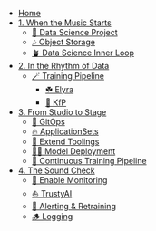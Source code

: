 * [Home](/)
* [1. When the Music Starts](1-when-the-music-starts/README.md)
  * [🚀 Data Science Project](1-when-the-music-starts/1-data-science-project.md)
  <!-- * [✨ Git Setup](1-when-the-music-starts/2-git-setup.md) -->
  * [🎶 Object Storage](1-when-the-music-starts/3-minio-object-storage.md)
  * [🪴 Data Science Inner Loop](1-when-the-music-starts/4-inner-data-science-loop.md)
* [2. In the Rhythm of Data](2-in-the-rhythm-of-data/README.md)
  * [🪄 Training Pipeline](2-in-the-rhythm-of-data/1-training-pipeline.md)
    * [☘️ Elyra](2-in-the-rhythm-of-data/1a-elyra.md)
    * [🤸 KfP](2-in-the-rhythm-of-data/1b-kfp.md)
* [3. From Studio to Stage](3-from-studio-to-stage/README.md)
  * [🦄 GitOps](3-from-studio-to-stage/1-gitops.md)
  * [🔥 ApplicationSets](3-from-studio-to-stage/2-aplicationsets.md)
  * [🧤 Extend Toolings](3-from-studio-to-stage/3-extend-toolings.md)
  * [🏄‍♂️ Model Deployment](3-from-studio-to-stage/4-model-deployment.md)
  * [🤖 Continuous Training Pipeline](3-from-studio-to-stage/5-continuous-training-pipelines.md)
* [4. The Sound Check](4-the-sound-check/README.md)
  * [🔭 Enable Monitoring](4-the-sound-check/1-enable-monitoring.md)
  * [⛵️ TrustyAI](4-the-sound-check/2-trusty-ai.md)
  * [🔔 Alerting & Retraining](4-the-sound-check/3-alerting-retratining.md)
  * [🪵 Logging](4-the-sound-check/4-logging.md)
<!-- * [5. The Data Tracks](5-the-data-tracks/README.md)
  * [🍇 Data Versioning](5-the-data-tracks/1-data-versioning.md)
  * [🤖 Update CT Pipeline](./5-the-data-tracks/2-update-pipeline.md) -->
